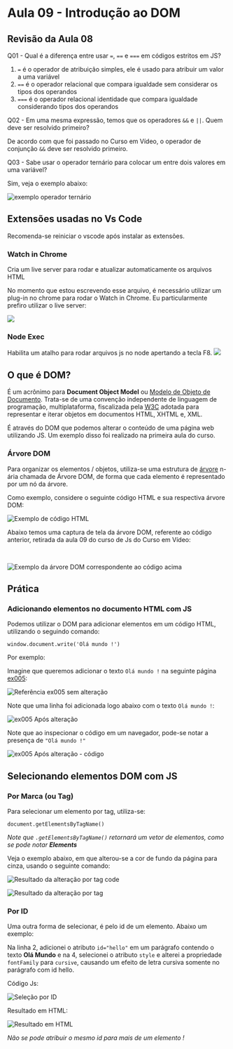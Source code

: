 # Aula 09 - Introdução ao DOM

## Revisão da Aula 08

Q01 - Qual é a diferença entre usar `=`, `==` e `===` em códigos estritos em JS?

1. `=` é o operador de atribuição simples, ele é usado para atribuir um valor a uma variável
2. `==` é o operador relacional que compara igualdade sem considerar os tipos dos operandos
3. `===` é o operador relacional identidade que compara igualdade considerando tipos dos operandos

Q02 - Em uma mesma expressão, temos que os operadores `&&` e `||`. Quem deve ser resolvido primeiro?

De acordo com que foi passado no Curso em Vídeo, o operador de conjunção `&&` deve ser resolvido primeiro.

Q03 - Sabe usar o operador ternário para colocar um entre dois valores em uma variável?

Sim, veja o exemplo abaixo:

![exemplo operador ternário](revisao03Aula08.jpg)

## Extensões usadas no Vs Code

Recomenda-se reiniciar o vscode após instalar as extensões.

### Watch in Chrome

Cria um live server para rodar e atualizar automaticamente os arquivos HTML

No momento que estou escrevendo esse arquivo, é necessário utilizar um plug-in no chrome para rodar o Watch in Chrome.
Eu particularmente prefiro utilizar o live server: <br/>

![](liveServer.jpg)

### Node Exec

Habilita um atalho para rodar arquivos js no node apertando a tecla F8.
![](nodeexec.jpg)

## O que é DOM?

É um acrônimo para **Document Object Model** ou [Modelo de Objeto de Documento](https://pt.wikipedia.org/wiki/Modelo_de_Objeto_de_Documentos). Trata-se de uma convenção independente de linguagem de programação, multiplataforma, fiscalizada pela [W3C](https://pt.wikipedia.org/wiki/W3C) adotada para representar e iterar objetos em documentos HTML, XHTML e, XML.

É através do DOM que podemos alterar o conteúdo de uma página web utilizando JS. Um exemplo disso foi realizado na primeira aula do curso.

### Árvore DOM

Para organizar os elementos / objetos, utiliza-se uma estrutura de [árvore](<https://pt.wikipedia.org/wiki/%C3%81rvore_(estrutura_de_dados)>) n-ária chamada de Árvore DOM, de forma que cada elemento é representado por um nó da árvore.

Como exemplo, considere o seguinte código HTML e sua respectiva árvore DOM:
<br/>

![Exemplo de código HTML](code-html-dom.jpg)

Abaixo temos uma captura de tela da árvore DOM, referente ao código anterior, retirada da aula 09 do curso de Js do Curso em Vídeo:

<br/>

![Exemplo da árvore DOM correspondente ao código acima](dom-arvore.jpg)

## Prática

### Adicionando elementos no documento HTML com JS

Podemos utilizar o DOM para adicionar elementos em um código HTML, utilizando o seguindo comando:

`window.document.write('Olá mundo !')`

Por exemplo:

Imagine que queremos adicionar o texto `Olá mundo !` na seguinte página [ex005](./ex005.html):

![Referência ex005 sem alteração](ex005-ref-sem-alteracao.jpg)

Note que uma linha foi adicionada logo abaixo com o texto `Olá mundo !`:

![ex005 Após alteração](ex005-ref-com-alteracao.jpg)

Note que ao inspecionar o código em um navegador, pode-se notar a presença de `"Olá mundo !"`

![ex005 Após alteração - código](ex005-ref-com-alteracao-code.jpg)

## Selecionando elementos DOM com JS

### Por Marca (ou Tag)

Para selecionar um elemento por tag, utiliza-se:

`document.getElementsByTagName()`

_Note que `.getElementsByTagName()` retornará um vetor de elementos, como se pode notar **Elements**_

Veja o exemplo abaixo, em que alterou-se a cor de fundo da página para cinza, usando o seguinte comando:

![Resultado da alteração por tag code](selecao-por-tag-code.jpg)

![Resultado da alteração por tag](selecao-por-tag.jpg)

### Por ID

Uma outra forma de selecionar, é pelo id de um elemento. Abaixo um exemplo:

Na linha 2, adicionei o atributo `id="hello"` em um parágrafo contendo o texto **Olá Mundo** e na 4, selecionei o atributo `style` e alterei a propriedade `fontFamily` para `cursive`, causando um efeito de letra cursiva somente no parágrafo com id hello.

Código Js:

![Seleção por ID](selecao-por-id.jpg)

Resultado em HTML:

![Resultado em HTML](selecao-por-id-resultado.jpg)

_Não se pode atribuir o mesmo id para mais de um elemento !_
